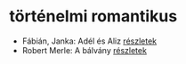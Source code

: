 # történelmi romantikus

- Fábián, Janka: Adél és Aliz [részletek](../_details/F%C3%A1bi%C3%A1n%2C%20Janka.md#id_633)
- Robert Merle: A bálvány [részletek](../_details/Robert%20Merle.md#id_322)